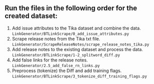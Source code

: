 ## Run the files in the following order for the created dataset:
1. Add issue attributes to the Tika dataset and combine the data. \
`LinkGenerator/BTLinkScrape/0_add_issue_attributes.py` 
2. Scrape release notes from the Tika txt file. \
`LinkGenerator/ScrapeReleaseNotes/scrape_release_notes_tika.py`
3. Add release notes to the existing dataset and process the data. \
`LinkGenerator/BTLinkScrape/1-2_splitword_diff.py`
4. Add false links for the release notes. \
`LinkGenerator/2.5_add_false_rn_links.py`
5. Preprocess (tokenize) the Diff and add training flags. \
`LinkGenerator/BTLinkScrape/3_tokenize_diff_training_flags.py`